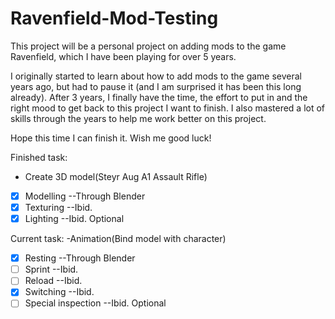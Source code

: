 # Ravenfield-Mod-Testing

This project will be a personal project on adding mods to the game Ravenfield, which I have been playing for over 5 years. 

I originally started to learn about how to add mods to the game several years ago, but had to pause it (and I am surprised it has been this long already). After 3 years, I finally have the time, the effort to put in and the right mood to get back to this project I want to finish. I also mastered a lot of skills through the years to help me work better on this project. 

Hope this time I can finish it. Wish me good luck!

Finished task:
- Create 3D model(Steyr Aug A1 Assault Rifle)
- [x] Modelling --Through Blender
- [x] Texturing --Ibid.
- [x] Lighting --Ibid. Optional

Current task:
-Animation(Bind model with character)
- [x] Resting --Through Blender
- [ ] Sprint --Ibid.
- [ ] Reload --Ibid.
- [x] Switching --Ibid.
- [ ] Special inspection --Ibid. Optional

